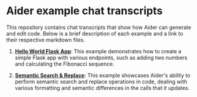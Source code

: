 # Aider example chat transcripts

This repository contains chat transcripts that show how Aider can generate and edit code.
Below is a brief description of each example and a link to their respective markdown files.

1. [**Hello World Flask App**](examples/hello-world-flask.md): This example demonstrates how to create a simple Flask app with various endpoints, such as adding two numbers and calculating the Fibonacci sequence.

2. [**Semantic Search & Replace**](examples/semantic-search-replace.md): This example showcases Aider's ability to perform semantic search and replace operations in code, dealing with various formatting and semantic differences in the calls that it updates.
